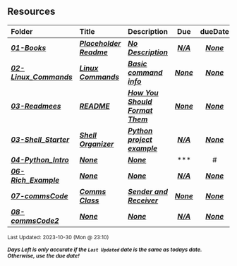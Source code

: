 ## Resources

| Folder | Title | Description | Due | dueDate |  |
|:------|:------|:------|:-----:|:-----:|-----|
| ***<a href="https://github.com/rugbyprof/5143-Operating-Systems/tree/master/Resources/01-Books">01-Books</a>*** | ***<a href="https://github.com/rugbyprof/5143-Operating-Systems/tree/master/Resources/01-Books"> Placeholder Readme </a>*** | ***<a href="https://github.com/rugbyprof/5143-Operating-Systems/tree/master/Resources/01-Books"> No Description</a>*** | ***<a href="https://github.com/rugbyprof/5143-Operating-Systems/tree/master/Resources/01-Books">N/A</a>*** | ***<a href="https://github.com/rugbyprof/5143-Operating-Systems/tree/master/Resources/01-Books">None</a>*** |  |
| ***<a href="https://github.com/rugbyprof/5143-Operating-Systems/tree/master/Resources/02-Linux_Commands">02-Linux_Commands</a>*** | ***<a href="https://github.com/rugbyprof/5143-Operating-Systems/tree/master/Resources/02-Linux_Commands"> Linux Commands </a>*** | ***<a href="https://github.com/rugbyprof/5143-Operating-Systems/tree/master/Resources/02-Linux_Commands"> Basic command info</a>*** | ***<a href="https://github.com/rugbyprof/5143-Operating-Systems/tree/master/Resources/02-Linux_Commands"> None</a>*** | ***<a href="https://github.com/rugbyprof/5143-Operating-Systems/tree/master/Resources/02-Linux_Commands">None</a>*** |  |
| ***<a href="https://github.com/rugbyprof/5143-Operating-Systems/tree/master/Resources/03-Readmees">03-Readmees</a>*** | ***<a href="https://github.com/rugbyprof/5143-Operating-Systems/tree/master/Resources/03-Readmees"> README </a>*** | ***<a href="https://github.com/rugbyprof/5143-Operating-Systems/tree/master/Resources/03-Readmees"> How You Should Format Them</a>*** | ***<a href="https://github.com/rugbyprof/5143-Operating-Systems/tree/master/Resources/03-Readmees"> None</a>*** | ***<a href="https://github.com/rugbyprof/5143-Operating-Systems/tree/master/Resources/03-Readmees">None</a>*** |  |
| ***<a href="https://github.com/rugbyprof/5143-Operating-Systems/tree/master/Resources/03-Shell_Starter">03-Shell_Starter</a>*** | ***<a href="https://github.com/rugbyprof/5143-Operating-Systems/tree/master/Resources/03-Shell_Starter"> Shell Organizer </a>*** | ***<a href="https://github.com/rugbyprof/5143-Operating-Systems/tree/master/Resources/03-Shell_Starter"> Python project example</a>*** | ***<a href="https://github.com/rugbyprof/5143-Operating-Systems/tree/master/Resources/03-Shell_Starter">N/A</a>*** | ***<a href="https://github.com/rugbyprof/5143-Operating-Systems/tree/master/Resources/03-Shell_Starter">None</a>*** |  |
| ***<a href="https://github.com/rugbyprof/5143-Operating-Systems/tree/master/Resources/04-Python_Intro">04-Python_Intro</a>*** | ***<a href="https://github.com/rugbyprof/5143-Operating-Systems/tree/master/Resources/04-Python_Intro">None</a>*** | ***<a href="https://github.com/rugbyprof/5143-Operating-Systems/tree/master/Resources/04-Python_Intro">None</a>*** | ***<a href="https://github.com/rugbyprof/5143-Operating-Systems/tree/master/Resources/04-Python_Intro">| #   | File                                                 | Description |</a>*** | ***<a href="https://github.com/rugbyprof/5143-Operating-Systems/tree/master/Resources/04-Python_Intro">None</a>*** |  |
| ***<a href="https://github.com/rugbyprof/5143-Operating-Systems/tree/master/Resources/06-Rich_Example">06-Rich_Example</a>*** | ***<a href="https://github.com/rugbyprof/5143-Operating-Systems/tree/master/Resources/06-Rich_Example">None</a>*** | ***<a href="https://github.com/rugbyprof/5143-Operating-Systems/tree/master/Resources/06-Rich_Example">None</a>*** | ***<a href="https://github.com/rugbyprof/5143-Operating-Systems/tree/master/Resources/06-Rich_Example">N/A</a>*** | ***<a href="https://github.com/rugbyprof/5143-Operating-Systems/tree/master/Resources/06-Rich_Example">None</a>*** |  |
| ***<a href="https://github.com/rugbyprof/5143-Operating-Systems/tree/master/Resources/07-commsCode">07-commsCode</a>*** | ***<a href="https://github.com/rugbyprof/5143-Operating-Systems/tree/master/Resources/07-commsCode"> Comms Class </a>*** | ***<a href="https://github.com/rugbyprof/5143-Operating-Systems/tree/master/Resources/07-commsCode"> Sender and Receiver</a>*** | ***<a href="https://github.com/rugbyprof/5143-Operating-Systems/tree/master/Resources/07-commsCode"> None</a>*** | ***<a href="https://github.com/rugbyprof/5143-Operating-Systems/tree/master/Resources/07-commsCode">None</a>*** |  |
| ***<a href="https://github.com/rugbyprof/5143-Operating-Systems/tree/master/Resources/08-commsCode2">08-commsCode2</a>*** | ***<a href="https://github.com/rugbyprof/5143-Operating-Systems/tree/master/Resources/08-commsCode2">None</a>*** | ***<a href="https://github.com/rugbyprof/5143-Operating-Systems/tree/master/Resources/08-commsCode2">None</a>*** | ***<a href="https://github.com/rugbyprof/5143-Operating-Systems/tree/master/Resources/08-commsCode2">N/A</a>*** | ***<a href="https://github.com/rugbyprof/5143-Operating-Systems/tree/master/Resources/08-commsCode2">None</a>*** |  |

<sup>Last Updated: 2023-10-30 (Mon @ 23:10)</sup> 

<sup>***Days Left is only accurate if the `Last Updated` date is the same as todays date. Otherwise, use the due date!***</sup> 